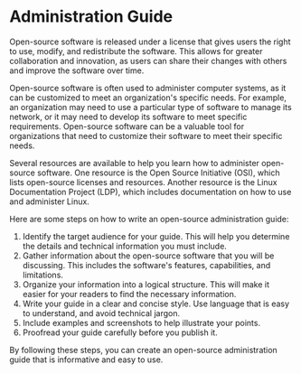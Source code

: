 # Administration Guide

Open-source software is released under a license that gives users the right to use, modify, and redistribute the software. This allows for greater collaboration and innovation, as users can share their changes with others and improve the software over time.

Open-source software is often used to administer computer systems, as it can be customized to meet an organization's specific needs. For example, an organization may need to use a particular type of software to manage its network, or it may need to develop its software to meet specific requirements. Open-source software can be a valuable tool for organizations that need to customize their software to meet their specific needs.

Several resources are available to help you learn how to administer open-source software. One resource is the Open Source Initiative (OSI), which lists open-source licenses and resources. Another resource is the Linux Documentation Project (LDP), which includes documentation on how to use and administer Linux.

Here are some steps on how to write an open-source administration guide:

1. Identify the target audience for your guide. This will help you determine the details and technical information you must include.
2. Gather information about the open-source software that you will be discussing. This includes the software's features, capabilities, and limitations.
3. Organize your information into a logical structure. This will make it easier for your readers to find the necessary information.
4. Write your guide in a clear and concise style. Use language that is easy to understand, and avoid technical jargon.
5. Include examples and screenshots to help illustrate your points.
6. Proofread your guide carefully before you publish it.

By following these steps, you can create an open-source administration guide that is informative and easy to use.
